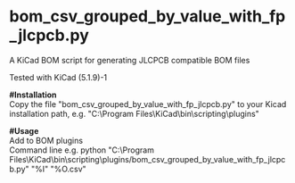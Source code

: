 # bom_csv_grouped_by_value_with_fp_jlcpcb.py
A KiCad BOM script for generating JLCPCB compatible BOM files

Tested with KiCad (5.1.9)-1

**#Installation**  
Copy the file "bom_csv_grouped_by_value_with_fp_jlcpcb.py" to your Kicad installation path, e.g. "C:\Program Files\KiCad\bin\scripting\plugins"

**#Usage**  
Add to BOM plugins  
Command line e.g. python "C:\Program Files\KiCad\bin\scripting\plugins/bom_csv_grouped_by_value_with_fp_jlcpcb.py" "%I" "%O.csv"
